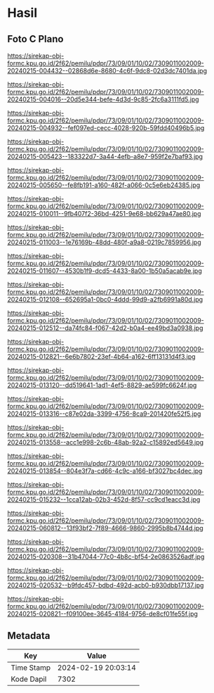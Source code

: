 # Hasil

## Foto C Plano

https://sirekap-obj-formc.kpu.go.id/2f62/pemilu/pdpr/73/09/01/10/02/7309011002009-20240215-004432--02868d6e-8680-4c6f-9dc8-02d3dc7401da.jpg

https://sirekap-obj-formc.kpu.go.id/2f62/pemilu/pdpr/73/09/01/10/02/7309011002009-20240215-004016--20d5e344-befe-4d3d-9c85-2fc6a3111fd5.jpg

https://sirekap-obj-formc.kpu.go.id/2f62/pemilu/pdpr/73/09/01/10/02/7309011002009-20240215-004932--fef097ed-cecc-4028-920b-59fdd40496b5.jpg

https://sirekap-obj-formc.kpu.go.id/2f62/pemilu/pdpr/73/09/01/10/02/7309011002009-20240215-005423--183322d7-3a44-4efb-a8e7-959f2e7baf93.jpg

https://sirekap-obj-formc.kpu.go.id/2f62/pemilu/pdpr/73/09/01/10/02/7309011002009-20240215-005650--fe8fb191-a160-482f-a066-0c5e6eb24385.jpg

https://sirekap-obj-formc.kpu.go.id/2f62/pemilu/pdpr/73/09/01/10/02/7309011002009-20240215-010011--9fb407f2-36bd-4251-9e68-bb629a47ae80.jpg

https://sirekap-obj-formc.kpu.go.id/2f62/pemilu/pdpr/73/09/01/10/02/7309011002009-20240215-011003--1e76169b-48dd-480f-a9a8-0219c7859956.jpg

https://sirekap-obj-formc.kpu.go.id/2f62/pemilu/pdpr/73/09/01/10/02/7309011002009-20240215-011607--4530b1f9-dcd5-4433-8a00-1b50a5acab9e.jpg

https://sirekap-obj-formc.kpu.go.id/2f62/pemilu/pdpr/73/09/01/10/02/7309011002009-20240215-012108--652695a1-0bc0-4ddd-99d9-a2fb6991a80d.jpg

https://sirekap-obj-formc.kpu.go.id/2f62/pemilu/pdpr/73/09/01/10/02/7309011002009-20240215-012512--da74fc84-f067-42d2-b0a4-ee49bd3a0938.jpg

https://sirekap-obj-formc.kpu.go.id/2f62/pemilu/pdpr/73/09/01/10/02/7309011002009-20240215-012821--6e6b7802-23ef-4b64-a162-6ff13131d4f3.jpg

https://sirekap-obj-formc.kpu.go.id/2f62/pemilu/pdpr/73/09/01/10/02/7309011002009-20240215-013120--dd519641-1ad1-4ef5-8829-ae599fc6624f.jpg

https://sirekap-obj-formc.kpu.go.id/2f62/pemilu/pdpr/73/09/01/10/02/7309011002009-20240215-013316--c87e02da-3399-4756-8ca9-201420fe52f5.jpg

https://sirekap-obj-formc.kpu.go.id/2f62/pemilu/pdpr/73/09/01/10/02/7309011002009-20240215-013558--acc1e998-2c6b-48ab-92a2-c15892ed5649.jpg

https://sirekap-obj-formc.kpu.go.id/2f62/pemilu/pdpr/73/09/01/10/02/7309011002009-20240215-013854--804e3f7a-cd66-4c9c-a166-bf3027bc4dec.jpg

https://sirekap-obj-formc.kpu.go.id/2f62/pemilu/pdpr/73/09/01/10/02/7309011002009-20240215-015232--1cca12ab-02b3-452d-8f57-cc9cd1eacc3d.jpg

https://sirekap-obj-formc.kpu.go.id/2f62/pemilu/pdpr/73/09/01/10/02/7309011002009-20240215-060812--13f93bf2-7f89-4666-9860-2995b8b4744d.jpg

https://sirekap-obj-formc.kpu.go.id/2f62/pemilu/pdpr/73/09/01/10/02/7309011002009-20240215-020308--31b47044-77c0-4b8c-bf54-2e0863526adf.jpg

https://sirekap-obj-formc.kpu.go.id/2f62/pemilu/pdpr/73/09/01/10/02/7309011002009-20240215-020532--b9fdc457-bdbd-492d-acb0-b930dbb17137.jpg

https://sirekap-obj-formc.kpu.go.id/2f62/pemilu/pdpr/73/09/01/10/02/7309011002009-20240215-020821--f09100ee-3645-4184-9756-de8cf01fe55f.jpg


## Metadata

| Key        | Value               |
| ---------- | ------------------- |
| Time Stamp | 2024-02-19 20:03:14 |
| Kode Dapil | 7302                |



